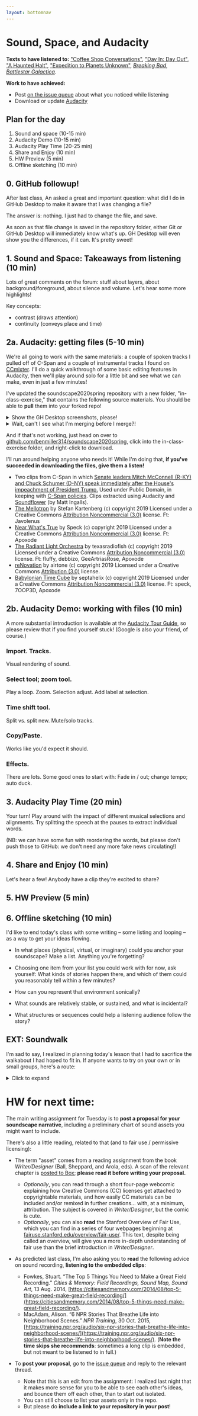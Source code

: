 ```yaml
---
layout: bottomnav
---
```


# Sound, Space, and Audacity

**Texts to have listened to:** ["Coffee Shop Conversations"](http://dmap.pitt.edu/node/248), ["Day In: Day Out"](http://dmap.pitt.edu/node/177), ["A Haunted Halt"](http://dmap.pitt.edu/node/295), ["Expedition to Planets Unknown"](http://dmap.pitt.edu/node/178), _[Breaking Bad]({{site.github.baseurl}}/assets/sound/bb-pilot-opening.mp3)_, _[Battlestar Galactica]({{site.github.baseurl}}/assets/sound/bg-pilot-opening.mp3)_.

**Work to have achieved:**

* Post [on the issue queue]({{site.github.issues_url}}/2) about what you noticed while listening
* Download or update [Audacity](https://www.audacityteam.org/download/)

## Plan for the day

1. Sound and space (10-15 min)
2. Audacity Demo (10-15 min)
3. Audacity Play Time (20-25 min) <!-- needs at least 30 -->
4. Share and Enjoy (10 min)
5. HW Preview (5 min)
6. Offline sketching (10 min) <!-- we ended up having only five minutes. Ten would, yes, be better -->

## 0. GitHub followup!
After last class, An asked a great and important question: what did I do in GitHub Desktop to make it aware that I was changing a file?

The answer is: nothing. I just had to change the file, and save.

As soon as that file change is saved in the repository folder, either Git or GitHub Desktop will immediately know what's up. GH Desktop will even show you the differences, if it can. It's pretty sweet!


## 1. Sound and Space: Takeaways from listening (10 min) <!-- aim to end by 2:45...?-->
<!--_notes from forum posts will go here in the morning_

<!-- Be sure to talk about layers within the clips: how might you group the sounds you heard? -->

Lots of great comments on the forum: stuff about layers, about background/foreground, about silence and volume. Let's hear some more highlights!

Key concepts:
* contrast (draws attention)
* continuity (conveys place and time)


## 2a. Audacity: getting files (5-10 min)

We're all going to work with the same materials: a couple of spoken tracks I pulled off of C-Span and a couple of instrumental tracks I found on [CCmixter](http://dig.ccmixter.org/). I'll do a quick walkthrough of some basic editing features in Audacity, then we'll play around solo for a little bit and see what we can make, even in just a few minutes!

I've updated the soundscape2020spring repository with a new folder, "in-class-exercise," that contains the following source materials. You should be able to **pull** them into your forked repo!

<details>
<summary>Show the GH Desktop screenshots, please!</summary>
<ol>
  <li><figure><img src="../assets/img/gh-desktop--merge-upstream-master-1.png" alt="select the branch menu" /></figure></li>
  <li><figure><img src="../assets/img/gh-desktop--merge-upstream-master-2.png" alt="choose a branch to merge into master" /></figure></li>
  <li><figure><img src="../assets/img/gh-desktop--merge-upstream-master-3.png" alt="choose the upstream/master branch" /></figure></li>
</ol>
</details>

<details>
<summary>Wait, can't I see what I'm merging before I merge?!</summary>

Good point! Weirdly, GH Desktop doesn't seem to be letting me. But you can also do this operation on the GitHub website, which will include a preview:

<ol>
  <li><figure><img src="../assets/img/gh-website--merge-upstream-master-1.png" alt="select the branch menu" /></figure></li>
  <li><figure><img src="../assets/img/gh-website--merge-upstream-master-2.png" alt="choose a branch to merge into master" /></figure></li>
  <li><figure><img src="../assets/img/gh-website--merge-upstream-master-3.png" alt="choose the upstream/master branch" /></figure></li>
</ol>
</details>

And if that's not working, just head on over to [github.com/benmiller314/soundscape2020spring](https://github.com/benmiller314/soundscape2020spring), click into the in-class-exercise folder, and right-click to download.

<div class="alert alert-success">
I'll run around helping anyone who needs it! While I'm doing that, <strong>if you've succeeded in downloading the files, give them a listen!</strong>
</div>

* <div class="attribution-block">Two clips from C-Span in which <a href="https://www.c-span.org/video/?c4840911/senate-leaders-speak-house-impeaches-president-trump">Senate leaders Mitch McConnell (R-KY) and Chuck Schumer (D-NY) speak immediately after the House's impeachment of President Trump.</a> Used under Public Domain, in keeping with <a href="https://www.c-span.org/about/copyrightsAndLicensing/">C-Span policies</a>. Clips extracted using Audacity and <a href="https://github.com/mattingalls/Soundflower">Soundflower</a> (by Matt Ingalls).</div>

* <div class="attribution-block"><a href="http://dig.ccmixter.org/files/JeffSpeed68/60519">The Mellotron</a> by Stefan Kartenberg (c) copyright 2019 Licensed under a Creative Commons <a href="http://creativecommons.org/licenses/by-nc/3.0/">Attribution Noncommercial  (3.0)</a> license. Ft: Javolenus</div>

* <div class="attribution-block"><a href="http://dig.ccmixter.org/files/speck/60468">Near What's True</a> by Speck (c) copyright 2019 Licensed under a Creative Commons <a href="http://creativecommons.org/licenses/by-nc/3.0/">Attribution Noncommercial  (3.0)</a> license. Ft: Apoxode</div>

* <div class="attribution-block"><a href="http://dig.ccmixter.org/files/texasradiofish/60632">The Radiant Light Orchestra</a> by texasradiofish (c) copyright 2019 Licensed under a Creative Commons <a href="http://creativecommons.org/licenses/by-nc/3.0/">Attribution Noncommercial  (3.0)</a> license. Ft: fluffy, debbizo, GeeArtriasRose, Apoxode</div>

* <div class="attribution-block"><a href="http://dig.ccmixter.org/files/airtone/60674">reNovation</a> by airtone (c) copyright 2019 Licensed under a Creative Commons <a href="http://creativecommons.org/licenses/by/3.0/">Attribution (3.0)</a> license. </div>

* <div class="attribution-block"><a href="http://dig.ccmixter.org/files/septahelix/60779">Babylonian Time Cube</a> by septahelix (c) copyright 2019 Licensed under a Creative Commons <a href="http://creativecommons.org/licenses/by-nc/3.0/">Attribution Noncommercial  (3.0)</a> license. Ft: speck, 7OOP3D, Apoxode</div>

## 2b. Audacity Demo: working with files (10 min)

<div class="alert alert-info">
A more substantial introduction is available at the <a href="http://manual.audacityteam.org/man/audacity_tour_guide.html">Audacity Tour Guide</a>, so please review that if you find yourself stuck! (Google is also your friend, of course.)
</div>

### Import. Tracks.
Visual rendering of sound.

### Select tool; zoom tool.
Play a loop. Zoom. Selection adjust. Add label at selection.

### Time shift tool.
Split vs. split new. Mute/solo tracks.

### Copy/Paste.
Works like you'd expect it should.

### Effects.
There are lots. Some good ones to start with: Fade in / out; change tempo; auto duck.

## 3. Audacity Play Time (20 min)

Your turn! Play around with the impact of different musical selections and alignments. Try splitting the speech at the pauses to extract individual words.

(NB: we can have some fun with reordering the words, but please don't push those to GitHub: we don't need any more fake news circulating!)


## 4. Share and Enjoy (10 min)

Let's hear a few! Anybody have a clip they're excited to share?

## 5. HW Preview (5 min)

## 6. Offline sketching (10 min)
I'd like to end today's class with some writing – some listing and looping – as a way to get your ideas flowing.

- In what places (physical, virtual, or imaginary) could you anchor your soundscape? Make a list. Anything you're forgetting?

- Choosing one item from your list you could work with for now, ask yourself: What kinds of stories happen there, and which of them could you reasonably tell within a few minutes?

- How can you represent that environment sonically?

- What sounds are relatively stable, or sustained, and what is incidental?

- What structures or sequences could help a listening audience follow the story?

## EXT: Soundwalk
I'm sad to say, I realized in planning today's lesson that I had to sacrifice the walkabout I had hoped to fit in. If anyone wants to try on your own or in small groups, here's a route:

<details>
<summary>Click to expand</summary>
<ol>
<li>From this room, walk around to the either stairwell by the elevators. They go up. Linger for a minute or so, then go down to floor two.</li>
<li>Circle around the second floor to the central corridor, and near the bathroom take the winding stairs down in to the Common room. Linger again.</li>
<li>Walk out toward the Heinz Chapel, across the grass, and into the chapel itself. Sit in the pews.</li>
<li>Exit the chapel and walk along Bellefield to Forbes Avenue. Cross and make a left, walking down to the fountain in front of the Carnegie Museum of Art.</li>
<li>Enter the museum, and look at the menu for the cafe for a while. Order something, if you want.</li>
<li>Step back outside, walking down Forbes toward Hillman Library, but stop at the first bus stop you meet until a bus arrives and departs.</li>
<li>Cross the street toward the Cathedral, and go past the Stephen Foster archive to the Cathedral. You'll enter on the basement, near the Cafe.</li>
<li>Listen near the elevators for a while. Then go home (or to another preferred destination) and write about what you heard.</li>
</ol>
</details>

# HW for next time:
<div class="alert alert-success">
The main writing assignment for Tuesday is to <strong>post a proposal for your soundscape narrative</strong>, including a preliminary chart of sound assets you might want to include.
</div>

There's also a little reading, related to that (and to fair use / permissive licensing):

* The term "asset" comes from a reading assignment from the book _Writer/Designer_ (Ball, Sheppard, and Arola, eds). A scan of the relevant chapter is <a title="not posted to preserve the limited distribution that helps justify my fair use claim (as does my colorless copy and the limited amount copied, relative to the book)" href="https://pitt.box.com/s/xovvpta4x2tq1cs9ywr61d2g1udka8m5
">posted to Box</a>; **please read it before writing your proposal.**
   - _Optionally_, you can read through a short four-page webcomic explaining how Creative Commons (CC) licenses get attached to copyrightable materials, and how easily CC materials can be included and/or remixed in further creations... with, at a minimum, attribution. The subject is covered in _Writer/Designer_, but the comic is cute.
   - _Optionally_, you can also **read** the Stanford Overview of Fair Use, which you can find in a series of four webpages beginning at [fairuse.stanford.edu/overview/fair-use/](https://fairuse.stanford.edu/overview/fair-use/). This text, despite being called an overview, will give you a more in-depth understanding of fair use than the brief introduction in _Writer/Designer_.

* As predicted last class, I'm also asking you to **read** the following advice on sound recording, **listening to the embedded clips**:
  - Fowkes, Stuart. “The Top 5 Things You Need to Make a Great Field Recording.” *Cities & Memory: Field Recordings, Sound Map, Sound Art*, 13 Aug. 2014, [https://citiesandmemory.com/2014/08/top-5-things-need-make-great-field-recording/](https://citiesandmemory.com/2014/08/top-5-things-need-make-great-field-recording/).
  - MacAdam, Alison. “6 NPR Stories That Breathe Life into Neighborhood Scenes.” *NPR Training*, 30 Oct. 2015, [https://training.npr.org/audio/six-npr-stories-that-breathe-life-into-neighborhood-scenes/](https://training.npr.org/audio/six-npr-stories-that-breathe-life-into-neighborhood-scenes/). (**Note the time skips she recommends**: sometimes a long clip is embedded, but not meant to be listened to in full.)

* To **post your proposal**, go to the [issue queue]({{site.github.issues_url}}) and reply to the relevant thread.
   - Note that this is an edit from the assignment: I realized last night that it makes more sense for you to be able to see each other's ideas, and bounce them off each other, than to start out isolated.
   - You can still choose to list your assets only in the repo.
   - But please do **include a link to your repository in your post**!
